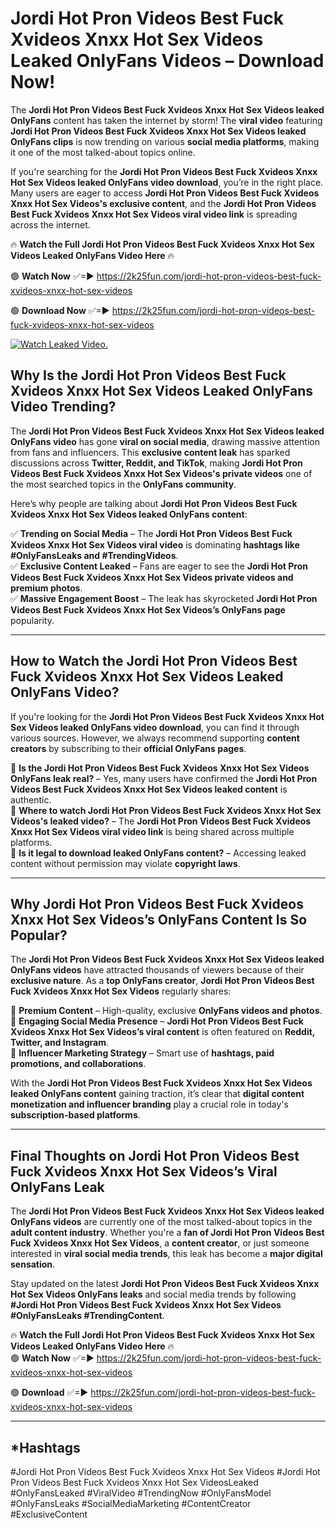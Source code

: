 # Jordi Hot Pron Videos Best Fuck Xvideos Xnxx Hot Sex Videos Leaked OnlyFans Videos – Download Now!

The **Jordi Hot Pron Videos Best Fuck Xvideos Xnxx Hot Sex Videos leaked OnlyFans** content has taken the internet by storm! The **viral video** featuring **Jordi Hot Pron Videos Best Fuck Xvideos Xnxx Hot Sex Videos leaked OnlyFans clips** is now trending on various **social media platforms**, making it one of the most talked-about topics online.  

If you're searching for the **Jordi Hot Pron Videos Best Fuck Xvideos Xnxx Hot Sex Videos leaked OnlyFans video download**, you’re in the right place. Many users are eager to access **Jordi Hot Pron Videos Best Fuck Xvideos Xnxx Hot Sex Videos's exclusive content**, and the **Jordi Hot Pron Videos Best Fuck Xvideos Xnxx Hot Sex Videos viral video link** is spreading across the internet.  

🔥 **Watch the Full Jordi Hot Pron Videos Best Fuck Xvideos Xnxx Hot Sex Videos Leaked OnlyFans Video Here** 🔥  

🟢 **Watch Now** ✅=► https://2k25fun.com/jordi-hot-pron-videos-best-fuck-xvideos-xnxx-hot-sex-videos

🟢 **Download Now** ✅=► https://2k25fun.com/jordi-hot-pron-videos-best-fuck-xvideos-xnxx-hot-sex-videos

[![Watch Leaked Video.](https://miro.medium.com/v2/resize:fit:828/format:webp/1*cilzJN44JGOrTw9NJCrNHA.gif "Watch Leaked Video")](https://2k25fun.com/jordi-hot-pron-videos-best-fuck-xvideos-xnxx-hot-sex-videos)

## **Why Is the Jordi Hot Pron Videos Best Fuck Xvideos Xnxx Hot Sex Videos Leaked OnlyFans Video Trending?**  

The **Jordi Hot Pron Videos Best Fuck Xvideos Xnxx Hot Sex Videos leaked OnlyFans video** has gone **viral on social media**, drawing massive attention from fans and influencers. This **exclusive content leak** has sparked discussions across **Twitter, Reddit, and TikTok**, making **Jordi Hot Pron Videos Best Fuck Xvideos Xnxx Hot Sex Videos's private videos** one of the most searched topics in the **OnlyFans community**.  

Here’s why people are talking about **Jordi Hot Pron Videos Best Fuck Xvideos Xnxx Hot Sex Videos leaked OnlyFans content**:  

✅ **Trending on Social Media** – The **Jordi Hot Pron Videos Best Fuck Xvideos Xnxx Hot Sex Videos viral video** is dominating **hashtags like #OnlyFansLeaks and #TrendingVideos**.  
✅ **Exclusive Content Leaked** – Fans are eager to see the **Jordi Hot Pron Videos Best Fuck Xvideos Xnxx Hot Sex Videos private videos and premium photos**.  
✅ **Massive Engagement Boost** – The leak has skyrocketed **Jordi Hot Pron Videos Best Fuck Xvideos Xnxx Hot Sex Videos’s OnlyFans page** popularity.  

---

## **How to Watch the Jordi Hot Pron Videos Best Fuck Xvideos Xnxx Hot Sex Videos Leaked OnlyFans Video?**  

If you're looking for the **Jordi Hot Pron Videos Best Fuck Xvideos Xnxx Hot Sex Videos leaked OnlyFans video download**, you can find it through various sources. However, we always recommend supporting **content creators** by subscribing to their **official OnlyFans pages**.  

🔹 **Is the Jordi Hot Pron Videos Best Fuck Xvideos Xnxx Hot Sex Videos OnlyFans leak real?** – Yes, many users have confirmed the **Jordi Hot Pron Videos Best Fuck Xvideos Xnxx Hot Sex Videos leaked content** is authentic.  
🔹 **Where to watch Jordi Hot Pron Videos Best Fuck Xvideos Xnxx Hot Sex Videos's leaked video?** – The **Jordi Hot Pron Videos Best Fuck Xvideos Xnxx Hot Sex Videos viral video link** is being shared across multiple platforms.  
🔹 **Is it legal to download leaked OnlyFans content?** – Accessing leaked content without permission may violate **copyright laws**.  

---

## **Why Jordi Hot Pron Videos Best Fuck Xvideos Xnxx Hot Sex Videos’s OnlyFans Content Is So Popular?**  

The **Jordi Hot Pron Videos Best Fuck Xvideos Xnxx Hot Sex Videos leaked OnlyFans videos** have attracted thousands of viewers because of their **exclusive nature**. As a **top OnlyFans creator**, **Jordi Hot Pron Videos Best Fuck Xvideos Xnxx Hot Sex Videos** regularly shares:  

📌 **Premium Content** – High-quality, exclusive **OnlyFans videos and photos**.  
📌 **Engaging Social Media Presence** – **Jordi Hot Pron Videos Best Fuck Xvideos Xnxx Hot Sex Videos’s viral content** is often featured on **Reddit, Twitter, and Instagram**.  
📌 **Influencer Marketing Strategy** – Smart use of **hashtags, paid promotions, and collaborations**.  

With the **Jordi Hot Pron Videos Best Fuck Xvideos Xnxx Hot Sex Videos leaked OnlyFans content** gaining traction, it’s clear that **digital content monetization and influencer branding** play a crucial role in today's **subscription-based platforms**.  

---

## **Final Thoughts on Jordi Hot Pron Videos Best Fuck Xvideos Xnxx Hot Sex Videos’s Viral OnlyFans Leak**  

The **Jordi Hot Pron Videos Best Fuck Xvideos Xnxx Hot Sex Videos leaked OnlyFans videos** are currently one of the most talked-about topics in the **adult content industry**. Whether you're a **fan of Jordi Hot Pron Videos Best Fuck Xvideos Xnxx Hot Sex Videos**, a **content creator**, or just someone interested in **viral social media trends**, this leak has become a **major digital sensation**.  

Stay updated on the latest **Jordi Hot Pron Videos Best Fuck Xvideos Xnxx Hot Sex Videos OnlyFans leaks** and social media trends by following **#Jordi Hot Pron Videos Best Fuck Xvideos Xnxx Hot Sex Videos #OnlyFansLeaks #TrendingContent**.  

🔥 **Watch the Full Jordi Hot Pron Videos Best Fuck Xvideos Xnxx Hot Sex Videos Leaked OnlyFans Video Here** 🔥  
🟢 **Watch Now** ✅=► https://2k25fun.com/jordi-hot-pron-videos-best-fuck-xvideos-xnxx-hot-sex-videos

🟢 **Download** ✅=► https://2k25fun.com/jordi-hot-pron-videos-best-fuck-xvideos-xnxx-hot-sex-videos

---

## *Hashtags
#Jordi Hot Pron Videos Best Fuck Xvideos Xnxx Hot Sex Videos #Jordi Hot Pron Videos Best Fuck Xvideos Xnxx Hot Sex VideosLeaked #OnlyFansLeaked #ViralVideo #TrendingNow #OnlyFansModel #OnlyFansLeaks #SocialMediaMarketing #ContentCreator #ExclusiveContent  